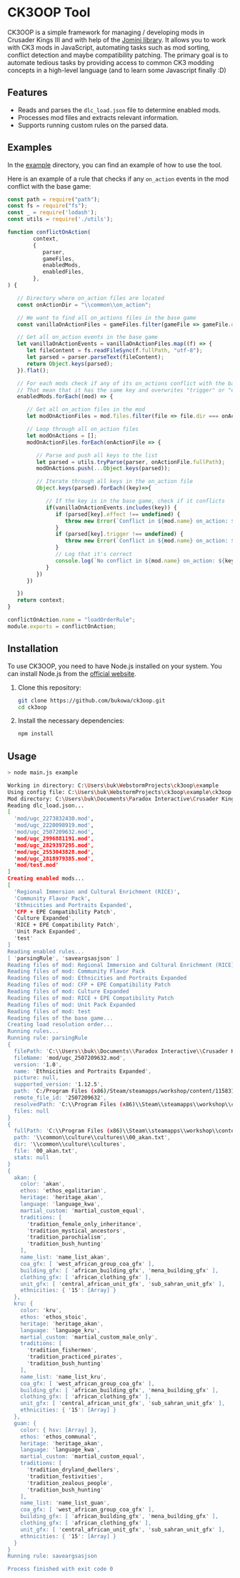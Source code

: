 # CK3OOP Tool

CK3OOP is a simple framework for managing / developing mods in Crusader Kings III and with help of the [Jomini library](https://github.com/nickbabcock/jomini). It allows you to work with CK3 mods in JavaScript, automating tasks such as mod sorting, conflict detection and maybe compatibility patching. The primary goal is to automate tedious tasks by providing access to common CK3 modding concepts in a high-level language (and to learn some Javascript finally :D)

## Features

- Reads and parses the `dlc_load.json` file to determine enabled mods.
- Processes mod files and extracts relevant information.
- Supports running custom rules on the parsed data.

## Examples
In the [example](./example) directory, you can find an example of how to use the tool.

Here is an example of a rule that checks if any `on_action` events in the mod conflict with the base game:
```javascript
const path = require("path");
const fs = require("fs");
const _ = require('lodash');
const utils = require('./utils');

function conflictOnAction(
        context,
        {
           parser,
           gameFiles,
           enabledMods,
           enabledFiles,
        },
) {

   // Directory where on_action files are located
   const onActionDir = "\\common\\on_action";

   // We want to find all on_actions files in the base game
   const vanillaOnActionFiles = gameFiles.filter(gameFile => gameFile.dir === onActionDir);

   // Get all on_action events in the base game
   let vanillaOnActionEvents = vanillaOnActionFiles.map((f) => {
      let fileContent = fs.readFileSync(f.fullPath, "utf-8");
      let parsed = parser.parseText(fileContent);
      return Object.keys(parsed);
   }).flat();

   // For each mods check if any of its on_actions conflict with the base game
   // That mean that it has the same key and overwrites "trigger" or "effect"
   enabledMods.forEach((mod) => {

      // Get all on_action files in the mod
      let modOnActionFiles = mod.files.filter(file => file.dir === onActionDir);

      // Loop through all on_action files
      let modOnActions = [];
      modOnActionFiles.forEach(onActionFile => {

         // Parse and push all keys to the list
         let parsed = utils.tryParse(parser, onActionFile.fullPath);
         modOnActions.push(...Object.keys(parsed));

         // Iterate through all keys in the on_action file
         Object.keys(parsed).forEach((key)=>{

            // If the key is in the base game, check if it conflicts
            if(vanillaOnActionEvents.includes(key)) {
               if (parsed[key].effect !== undefined) {
                  throw new Error(`Conflict in ${mod.name} on_action: ${key} has an effect`);
               }
               if (parsed[key].trigger !== undefined) {
                  throw new Error(`Conflict in ${mod.name} on_action: ${key} has a trigger`);
               }
               // Log that it's correct
               console.log(`No conflict in ${mod.name} on_action: ${key}`);
            }
         })
      })

   })
   return context;
}

conflictOnAction.name = "loadOrderRule";
module.exports = conflictOnAction;
```

## Installation

To use CK3OOP, you need to have Node.js installed on your system. You can install Node.js from the [official website](https://nodejs.org/).

1. Clone this repository:
    ```sh
    git clone https://github.com/bukowa/ck3oop.git
    cd ck3oop
    ```

2. Install the necessary dependencies:
    ```sh
    npm install
    ```

## Usage
```bash
> node main.js example

Working in directory: C:\Users\buk\WebstormProjects\ck3oop\example
Using config file: C:\Users\buk\WebstormProjects\ck3oop\example\ck3oop.json
Mod directory: C:\Users\buk\Documents\Paradox Interactive\Crusader Kings III
Reading dlc_load.json...
[
  'mod/ugc_2273832430.mod',
  'mod/ugc_2220098919.mod',
  'mod/ugc_2507209632.mod',
  'mod/ugc_2996881191.mod',
  'mod/ugc_2829397295.mod',
  'mod/ugc_2553043828.mod',
  'mod/ugc_2818979385.mod',
  'mod/test.mod'
]
Creating enabled mods...
[
  'Regional Immersion and Cultural Enrichment (RICE)',
  'Community Flavor Pack',
  'Ethnicities and Portraits Expanded',
  'CFP + EPE Compatibility Patch',
  'Culture Expanded',
  'RICE + EPE Compatibility Patch',
  'Unit Pack Expanded',
  'test'
]
Reading enabled rules...
[ 'parsingRule', 'saveargsasjson' ]
Reading files of mod: Regional Immersion and Cultural Enrichment (RICE)
Reading files of mod: Community Flavor Pack
Reading files of mod: Ethnicities and Portraits Expanded
Reading files of mod: CFP + EPE Compatibility Patch
Reading files of mod: Culture Expanded
Reading files of mod: RICE + EPE Compatibility Patch
Reading files of mod: Unit Pack Expanded
Reading files of mod: test
Reading files of the base game...
Creating load resolution order...
Running rules...
Running rule: parsingRule
{
  filePath: 'C:\\Users\\buk\\Documents\\Paradox Interactive\\Crusader Kings III\\mod\\ugc_2507209632.mod',     
  fileName: 'mod/ugc_2507209632.mod',
  version: '1.0',
  name: 'Ethnicities and Portraits Expanded',
  picture: null,
  supported_version: '1.12.5',
  path: 'C:/Program Files (x86)/Steam/steamapps/workshop/content/1158310/2507209632',
  remote_file_id: '2507209632',
  resolvedPath: 'C:\\Program Files (x86)\\Steam\\steamapps\\workshop\\content\\1158310\\2507209632',
  files: null
}
{
  fullPath: 'C:\\Program Files (x86)\\Steam\\steamapps\\workshop\\content\\1158310\\2507209632\\common\\culture\\cultures\\00_akan.txt',
  path: '\\common\\culture\\cultures\\00_akan.txt',
  dir: '\\common\\culture\\cultures',
  file: '00_akan.txt',
  stats: null
}
{
  akan: {
    color: 'akan',
    ethos: 'ethos_egalitarian',
    heritage: 'heritage_akan',
    language: 'language_kwa',
    martial_custom: 'martial_custom_equal',
    traditions: [
      'tradition_female_only_inheritance',
      'tradition_mystical_ancestors',
      'tradition_parochialism',
      'tradition_bush_hunting'
    ],
    name_list: 'name_list_akan',
    coa_gfx: [ 'west_african_group_coa_gfx' ],
    building_gfx: [ 'african_building_gfx', 'mena_building_gfx' ],
    clothing_gfx: [ 'african_clothing_gfx' ],
    unit_gfx: [ 'central_african_unit_gfx', 'sub_sahran_unit_gfx' ],
    ethnicities: { '15': [Array] }
  },
  kru: {
    color: 'kru',
    ethos: 'ethos_stoic',
    heritage: 'heritage_akan',
    language: 'language_kru',
    martial_custom: 'martial_custom_male_only',
    traditions: [
      'tradition_fishermen',
      'tradition_practiced_pirates',
      'tradition_bush_hunting'
    ],
    name_list: 'name_list_kru',
    coa_gfx: [ 'west_african_group_coa_gfx' ],
    building_gfx: [ 'african_building_gfx', 'mena_building_gfx' ],
    clothing_gfx: [ 'african_clothing_gfx' ],
    unit_gfx: [ 'central_african_unit_gfx', 'sub_sahran_unit_gfx' ],
    ethnicities: { '15': [Array] }
  },
  guan: {
    color: { hsv: [Array] },
    ethos: 'ethos_communal',
    heritage: 'heritage_akan',
    language: 'language_kwa',
    martial_custom: 'martial_custom_equal',
    traditions: [
      'tradition_dryland_dwellers',
      'tradition_festivities',
      'tradition_zealous_people',
      'tradition_bush_hunting'
    ],
    name_list: 'name_list_guan',
    coa_gfx: [ 'west_african_group_coa_gfx' ],
    building_gfx: [ 'african_building_gfx', 'mena_building_gfx' ],
    clothing_gfx: [ 'african_clothing_gfx' ],
    unit_gfx: [ 'central_african_unit_gfx', 'sub_sahran_unit_gfx' ],
    ethnicities: { '15': [Array] }
  }
}
Running rule: saveargsasjson

Process finished with exit code 0
```
